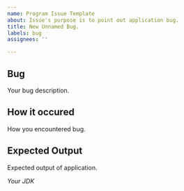 ```yaml
---
name: Program Issue Template
about: Issue's purpose is to point out application bug.
title: New Unnamed Bug.
labels: bug
assignees: ''

---
```


## Bug 
Your bug description.

## How it occured
How you encountered bug.

## Expected Output
Expected output of application.

_Your JDK_
